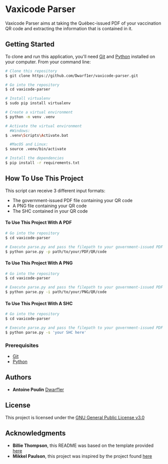 # Vaxicode Parser

Vaxicode Parser aims at taking the Québec-issued PDF of your vaccination QR code and extracting the information that is contained in it.

## Getting Started

To clone and run this application, you'll need [Git](https://git-scm.com) and [Python](https://www.python.org/downloads/) installed on your computer. From your command line:

```bash
# Clone this repository
$ git clone https://github.com/Dwarf1er/vaxicode-parser.git

# Go into the repository
$ cd vaxicode-parser

# Install virtualenv
$ sudo pip install virtualenv

# Create a virtual environment
$ python -m venv .venv

# Activate the virtual environment
  #Windows:
$ .venv\Scripts\Activate.bat

  #MacOS and Linux:
$ source .venv/bin/activate

# Install the dependencies
$ pip install -r requirements.txt
```

## How To Use This Project

This script can receive 3 different input formats:
  - The government-issued PDF file containing your QR code
  - A PNG file containing your QR code
  - The SHC contained in your QR code

#### To Use This Project With A PDF

```bash
# Go into the repository
$ cd vaxicode-parser

# Execute parse.py and pass the filepath to your government-issued PDF file containing your QR code
$ python parse.py -p path/to/your/PDF/QR/code
```

#### To Use This Project With A PNG

```bash
# Go into the repository
$ cd vaxicode-parser

# Execute parse.py and pass the filepath to your government-issued PDF file containing your QR code
$ python parse.py -i path/to/your/PNG/QR/code
```

#### To Use This Project With A SHC

```bash
# Go into the repository
$ cd vaxicode-parser

# Execute parse.py and pass the filepath to your government-issued PDF file containing your QR code
$ python parse.py -s 'your SHC here'
```

### Prerequisites
 
- [Git](https://git-scm.com)
- [Python](https://www.python.org/downloads/)

## Authors

  - **Antoine Poulin**
    [Dwarf1er](https://github.com/Dwarf1er)

## License

This project is licensed under the [GNU General Public License v3.0](LICENSE)

## Acknowledgments

  - **Billie Thompson**, this README was based on the template provided [here](https://github.com/PurpleBooth/a-good-readme-template)
  - **Mikkel Paulson**, this project was inspired by the project found [here](https://github.com/MikkelPaulson/smart-health-card-parser)
